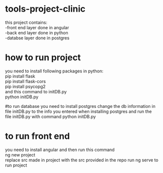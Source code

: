 # tools-project-clinic
this project contains: <br>
-front end layer done in angular<br>
-back end layer done in python<br>
-databse layer done in postgres<br>

# how to run project
you need to install following packages in python: <br>
pip install flask <br>
pip install flask-cors <br>
pip install psycopg2 <br>
and this command to initDB.py <br>
python initDB.py

#to run database
you need to install postgres
change the db information in file initDB.py to the info you entered when installing postgres
and run the file initDB.py with command python initDB.py

# to run front end
you need to install angular and then run this command <br>
ng new project<br>
replace src made in project with the src provided in the repo
run ng serve to run project


